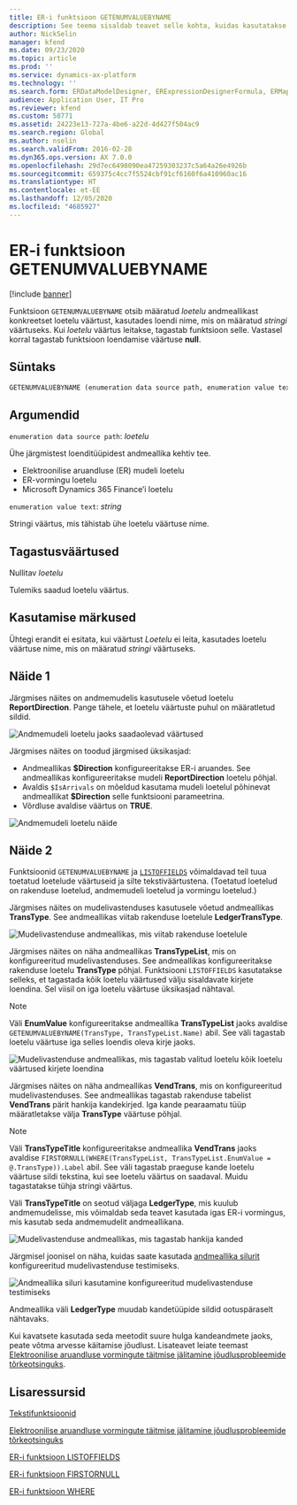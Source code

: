 ```yaml
---
title: ER-i funktsioon GETENUMVALUEBYNAME
description: See teema sisaldab teavet selle kohta, kuidas kasutatakse elektroonilise aruandluse (ER) funktsiooni GETENUMVALUEBYNAME.
author: NickSelin
manager: kfend
ms.date: 09/23/2020
ms.topic: article
ms.prod: ''
ms.service: dynamics-ax-platform
ms.technology: ''
ms.search.form: ERDataModelDesigner, ERExpressionDesignerFormula, ERMappedFormatDesigner, ERModelMappingDesigner
audience: Application User, IT Pro
ms.reviewer: kfend
ms.custom: 58771
ms.assetid: 24223e13-727a-4be6-a22d-4d427f504ac9
ms.search.region: Global
ms.author: nselin
ms.search.validFrom: 2016-02-28
ms.dyn365.ops.version: AX 7.0.0
ms.openlocfilehash: 29d7ec6498090ea47259303237c5a64a26e4926b
ms.sourcegitcommit: 659375c4cc7f5524cbf91cf6160f6a410960ac16
ms.translationtype: HT
ms.contentlocale: et-EE
ms.lasthandoff: 12/05/2020
ms.locfileid: "4685927"
---
```

# <a name="getenumvaluebyname-er-function"></a>ER-i funktsioon GETENUMVALUEBYNAME

[!include [banner](../includes/banner.md)]

Funktsioon `GETENUMVALUEBYNAME` otsib määratud *loetelu* andmeallikast konkreetset loetelu väärtust, kasutades loendi nime, mis on määratud *stringi* väärtuseks. Kui *loetelu* väärtus leitakse, tagastab funktsioon selle. Vastasel korral tagastab funktsioon loendamise väärtuse **null**.

## <a name="syntax"></a>Süntaks

```vb
GETENUMVALUEBYNAME (enumeration data source path, enumeration value text)
```

## <a name="arguments"></a>Argumendid

`enumeration data source path`: *loetelu*

Ühe järgmistest loenditüüpidest andmeallika kehtiv tee.

- Elektroonilise aruandluse (ER) mudeli loetelu
- ER-vormingu loetelu
- Microsoft Dynamics 365 Finance’i loetelu

`enumeration value text`: *string*

Stringi väärtus, mis tähistab ühe loetelu väärtuse nime.

## <a name="return-values"></a>Tagastusväärtused

Nullitav *loetelu*

Tulemiks saadud loetelu väärtus.

## <a name="usage-notes"></a>Kasutamise märkused

Ühtegi erandit ei esitata, kui väärtust *Loetelu* ei leita, kasutades loetelu väärtuse nime, mis on määratud *stringi* väärtuseks.

## <a name="example-1"></a>Näide 1

Järgmises näites on andmemudelis kasutusele võetud loetelu **ReportDirection**. Pange tähele, et loetelu väärtuste puhul on määratletud sildid.

![Andmemudeli loetelu jaoks saadaolevad väärtused](./media/ER-data-model-enumeration-values.PNG)

Järgmises näites on toodud järgmised üksikasjad:

- Andmeallikas **$Direction** konfigureeritakse ER-i aruandes. See andmeallikas konfigureeritakse mudeli **ReportDirection** loetelu põhjal.
- Avaldis `$IsArrivals` on mõeldud kasutama mudeli loetelul põhinevat andmeallikat **$Direction** selle funktsiooni parameetrina.
- Võrdluse avaldise väärtus on **TRUE**.

![Andmemudeli loetelu näide](./media/ER-data-model-enumeration-usage.PNG)

## <a name="example-2"></a>Näide 2

Funktsioonid `GETENUMVALUEBYNAME` ja [`LISTOFFIELDS`](er-functions-list-listoffields.md) võimaldavad teil tuua toetatud loetelude väärtuseid ja silte tekstiväärtustena. (Toetatud loetelud on rakenduse loetelud, andmemudeli loetelud ja vormingu loetelud.)

Järgmises näites on mudelivastenduses kasutusele võetud andmeallikas **TransType**. See andmeallikas viitab rakenduse loetelule **LedgerTransType**.

![Mudelivastenduse andmeallikas, mis viitab rakenduse loetelule](./media/er-functions-text-getenumvaluebyname-example2-1.png)

Järgmises näites on näha andmeallikas **TransTypeList**, mis on konfigureeritud mudelivastenduses. See andmeallikas konfigureeritakse rakenduse loetelu **TransType** põhjal. Funktsiooni `LISTOFFIELDS` kasutatakse selleks, et tagastada kõik loetelu väärtused välju sisaldavate kirjete loendina. Sel viisil on iga loetelu väärtuse üksikasjad nähtaval.

> [!NOTE]
> Väli **EnumValue** konfigureeritakse andmeallika **TransTypeList** jaoks avaldise `GETENUMVALUEBYNAME(TransType, TransTypeList.Name)` abil. See väli tagastab loetelu väärtuse iga selles loendis oleva kirje jaoks.

![Mudelivastenduse andmeallikas, mis tagastab valitud loetelu kõik loetelu väärtused kirjete loendina](./media/er-functions-text-getenumvaluebyname-example2-2.png)

Järgmises näites on näha andmeallikas **VendTrans**, mis on konfigureeritud mudelivastenduses. See andmeallikas tagastab rakenduse tabelist **VendTrans** pärit hankija kandekirjed. Iga kande pearaamatu tüüp määratletakse välja **TransType** väärtuse põhjal.

> [!NOTE]
> Väli **TransTypeTitle** konfigureeritakse andmeallika **VendTrans** jaoks avaldise `FIRSTORNULL(WHERE(TransTypeList, TransTypeList.EnumValue = @.TransType)).Label` abil. See väli tagastab praeguse kande loetelu väärtuse sildi tekstina, kui see loetelu väärtus on saadaval. Muidu tagastatakse tühja stringi väärtus.
>
> Väli **TransTypeTitle** on seotud väljaga **LedgerType**, mis kuulub andmemudelisse, mis võimaldab seda teavet kasutada igas ER-i vormingus, mis kasutab seda andmemudelit andmeallikana.

![Mudelivastenduse andmeallikas, mis tagastab hankija kanded](./media/er-functions-text-getenumvaluebyname-example2-3.png)

Järgmisel joonisel on näha, kuidas saate kasutada [andmeallika silurit](er-debug-data-sources.md) konfigureeritud mudelivastenduse testimiseks.

![Andmeallika siluri kasutamine konfigureeritud mudelivastenduse testimiseks](./media/er-functions-text-getenumvaluebyname-example2-4.gif)

Andmeallika väli **LedgerType** muudab kandetüüpide sildid ootuspäraselt nähtavaks.

Kui kavatsete kasutada seda meetodit suure hulga kandeandmete jaoks, peate võtma arvesse käitamise jõudlust. Lisateavet leiate teemast [Elektroonilise aruandluse vormingute täitmise jälitamine jõudlusprobleemide tõrkeotsinguks](trace-execution-er-troubleshoot-perf.md).

## <a name="additional-resources"></a>Lisaressursid

[Tekstifunktsioonid](er-functions-category-text.md)

[Elektroonilise aruandluse vormingute täitmise jälitamine jõudlusprobleemide tõrkeotsinguks](trace-execution-er-troubleshoot-perf.md)

[ER-i funktsioon LISTOFFIELDS](er-functions-list-listoffields.md)

[ER-i funktsioon FIRSTORNULL](er-functions-list-firstornull.md)

[ER-i funktsioon WHERE](er-functions-list-where.md)

